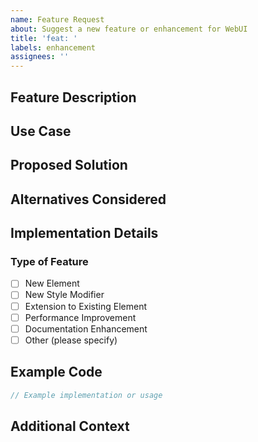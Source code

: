 ```yaml
---
name: Feature Request
about: Suggest a new feature or enhancement for WebUI
title: 'feat: '
labels: enhancement
assignees: ''
---
```


<!-- For new Elements and Style Modifiers try creating it yourself and adding a PR -->
<!-- For new Elements, see: [Adding New Elements](../../CONTRIBUTING.md#adding-new-elements) -->
<!-- For new Style Modifiers, see: [Adding New Style Modifiers](../../CONTRIBUTING.md#adding-new-style-modifiers) -->

## Feature Description
<!-- A clear and concise description of the feature you'd like to see added -->

## Use Case
<!-- Describe the use case(s) that would benefit from this feature -->

## Proposed Solution
<!-- Describe how you envision this feature working -->

## Alternatives Considered
<!-- Describe any alternative solutions or features you've considered -->

## Implementation Details
<!-- Please refer to our [implementation guidelines](../../CONTRIBUTING.md) -->

### Type of Feature
- [ ] New Element
- [ ] New Style Modifier
- [ ] Extension to Existing Element
- [ ] Performance Improvement
- [ ] Documentation Enhancement
- [ ] Other (please specify)

## Example Code
<!-- If applicable, provide example code showing how the feature would be used -->
```swift
// Example implementation or usage
```

## Additional Context
<!-- Add any other context, screenshots, or mockups about the feature request here -->
